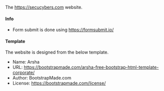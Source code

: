 The https://secucybers.com website.


#### Info
- Form submit is done using https://formsubmit.io/

#### Template
The website is designed from the below template.
- Name: Arsha
- URL: https://bootstrapmade.com/arsha-free-bootstrap-html-template-corporate/
- Author: BootstrapMade.com
- License: https://bootstrapmade.com/license/
